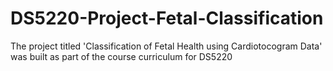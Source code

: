 # DS5220-Project-Fetal-Classification
The project titled 'Classification of Fetal Health using Cardiotocogram Data' was built as part of the course curriculum for DS5220


